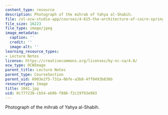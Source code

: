 ```yaml
---
content_type: resource
description: Photograph of the mihrab of Yahya al-Shabih.
file: /ol-ocw-studio-app/courses/4-615-the-architecture-of-cairo-spring-2002/0c777238cb54eb9bf886f2c19f93e983_1041.jpg
file_size: 16223
file_type: image/jpeg
image_metadata:
  caption: ''
  credit: ''
  image-alt: ''
learning_resource_types:
- Lecture Notes
license: https://creativecommons.org/licenses/by-nc-sa/4.0/
ocw_type: OCWImage
parent_title: Lecture Notes
parent_type: CourseSection
parent_uid: 6903e2f5-731a-0bfe-a3b8-4ff0493b836b
resourcetype: Image
title: 1041.jpg
uid: 0c777238-cb54-eb9b-f886-f2c19f93e983
---
```

Photograph of the mihrab of Yahya al-Shabih.
